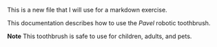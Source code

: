 This is a new file that I will use for a markdown exercise.

This documentation describes how to use the _Pavel_ robotic
toothbrush.

**Note** This toothbrush is safe to use for children,
adults, and pets.